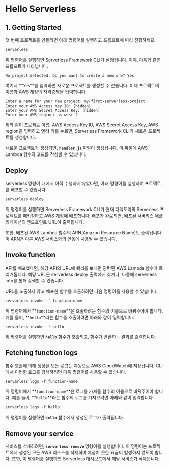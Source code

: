 # Hello Serverless

## 1. Getting Started

첫 번째 프로젝트를 만들려면 아래 명령어를 실행하고 프롬프트에 따라 진행하세요.

```
serverless
```

위 명령어를 실행하면 Serverless Framework CLI가 실행됩니다. 이제, 다음과 같은 프롬프트가 나타납니다.

```
No project detected. Do you want to create a new one? Yes
```

여기서 **`Yes`**를 입력하면 새로운 프로젝트를 생성할 수 있습니다. 이제 프로젝트의 이름과 AWS 계정의 자격증명을 입력합니다.

```
Enter a name for your new project: my-first-serverless-project
Enter your AWS Access Key ID: [hidden]
Enter your AWS Secret Access Key: [hidden]
Enter your AWS region: us-west-2
```

위와 같이 프로젝트 이름, AWS Access Key ID, AWS Secret Access Key, AWS region을 입력하고 엔터 키를 누르면, Serverless Framework CLI가 새로운 프로젝트를 생성합니다.

새로운 프로젝트가 생성되면, **`handler.js`** 파일이 생성됩니다. 이 파일에 AWS Lambda 함수의 코드를 작성할 수 있습니다.

## Deploy

serverless 명령어 내에서 아직 수행하지 않았다면, 아래 명령어를 실행하여 프로젝트를 배포할 수 있습니다.

```
serverless deploy
```

위 명령어를 실행하면 Serverless Framework CLI가 현재 디렉토리의 Serverless 프로젝트를 패키징하고 AWS 계정에 배포합니다. 배포가 완료되면, 배포된 서버리스 애플리케이션의 엔드포인트 URL이 출력됩니다.

또한, 배포된 AWS Lambda 함수의 ARN(Amazon Resource Name)도 출력됩니다. 이 ARN은 다른 AWS 서비스와의 연동에 사용될 수 있습니다.

## Invoke function

API를 배포했다면, 해당 API의 URL에 쿼리를 보내면 관련된 AWS Lambda 함수가 트리거됩니다. 해당 URL은 serverless deploy 출력에서 찾거나, 나중에 serverless info를 통해 검색할 수 있습니다.

URL을 노출하지 않고 배포한 함수를 호출하려면 다음 명령어를 사용할 수 있습니다.

```
serverless invoke -f function-name
```

위 명령어에서 **`function-name`**은 호출하려는 함수의 이름으로 바꿔주어야 합니다. 예를 들어, **`hello`**라는 함수를 호출하려면 아래와 같이 입력합니다.

```
serverless invoke -f hello
```

위 명령어를 실행하면 **`hello`** 함수가 호출되고, 함수가 반환하는 결과를 출력합니다.

## Fetching function logs

함수 호출에 의해 생성된 모든 로그는 자동으로 AWS CloudWatch에 저장됩니다. CLI에서 이러한 로그를 검색하려면 다음 명령어를 사용할 수 있습니다.

```
serverless logs -f function-name
```

위 명령어에서 **`function-name`**은 로그를 가져올 함수의 이름으로 바꿔주어야 합니다. 예를 들어, **`hello`**라는 함수의 로그를 가져오려면 아래와 같이 입력합니다.

```
serverless logs -f hello
```

위 명령어를 실행하면 **`hello`** 함수에서 생성된 로그가 출력됩니다.

## Remove your service

서비스를 삭제하려면, **`serverless remove`** 명령어를 실행합니다. 이 명령어는 프로젝트에서 생성된 모든 AWS 리소스를 삭제하며 예상치 못한 요금이 발생하지 않도록 합니다. 또한, 이 명령어를 실행하면 Serverless 대시보드에서 해당 서비스가 삭제됩니다.